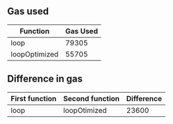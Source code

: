 ## Gas used

| Function      | Gas Used |
| ------------- | -------- |
| loop          | 79305    |
| loopOptimized | 55705    |

## Difference in gas

| First function | Second function | Difference |
| -------------- | --------------- | ---------- |
| loop           | loopOtimized    | 23600      |
